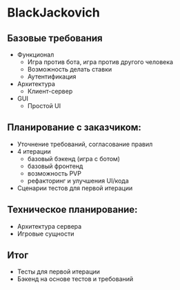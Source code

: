 # BlackJackovich
## Базовые требования
- Функционал
    - Игра против бота, игра против другого человека
    - Возможность делать ставки
    - Аутентификация
- Архитектура
    - Клиент-сервер
- GUI
    - Простой UI

## Планирование с заказчиком:
- Уточнение требований, согласование правил
- 4 итерации
    - базовый бэкенд (игра с ботом)
    - базовый фронтенд
    - возможность PVP
    - рефакторинг и улучшения UI/кода
- Сценарии тестов для первой итерации
## Техническое планирование:
- Архитектура сервера
- Игровые сущности

## Итог
- Тесты для первой итерации
- Бэкенд на основе тестов и требований